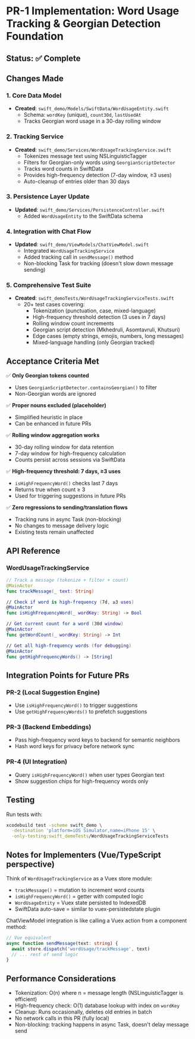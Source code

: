 # PR-1 Implementation: Word Usage Tracking & Georgian Detection Foundation

## Status: ✅ Complete

## Changes Made

### 1. Core Data Model
- **Created**: `swift_demo/Models/SwiftData/WordUsageEntity.swift`
  - Schema: `wordKey` (unique), `count30d`, `lastUsedAt`
  - Tracks Georgian word usage in a 30-day rolling window

### 2. Tracking Service
- **Created**: `swift_demo/Services/WordUsageTrackingService.swift`
  - Tokenizes message text using NSLinguisticTagger
  - Filters for Georgian-only words using `GeorgianScriptDetector`
  - Tracks word counts in SwiftData
  - Provides high-frequency detection (7-day window, ≥3 uses)
  - Auto-cleanup of entries older than 30 days

### 3. Persistence Layer Update
- **Updated**: `swift_demo/Services/PersistenceController.swift`
  - Added `WordUsageEntity` to the SwiftData schema

### 4. Integration with Chat Flow
- **Updated**: `swift_demo/ViewModels/ChatViewModel.swift`
  - Integrated `WordUsageTrackingService` 
  - Added tracking call in `sendMessage()` method
  - Non-blocking Task for tracking (doesn't slow down message sending)

### 5. Comprehensive Test Suite
- **Created**: `swift_demoTests/WordUsageTrackingServiceTests.swift`
  - 20+ test cases covering:
    - Tokenization (punctuation, case, mixed-language)
    - High-frequency threshold detection (3 uses in 7 days)
    - Rolling window count increments
    - Georgian script detection (Mkhedruli, Asomtavruli, Khutsuri)
    - Edge cases (empty strings, emojis, numbers, long messages)
    - Mixed-language handling (only Georgian tracked)

## Acceptance Criteria Met

✅ **Only Georgian tokens counted**
- Uses `GeorgianScriptDetector.containsGeorgian()` to filter
- Non-Georgian words are ignored

✅ **Proper nouns excluded (placeholder)**
- Simplified heuristic in place
- Can be enhanced in future PRs

✅ **Rolling window aggregation works**
- 30-day rolling window for data retention
- 7-day window for high-frequency calculation
- Counts persist across sessions via SwiftData

✅ **High-frequency threshold: 7 days, ≥3 uses**
- `isHighFrequencyWord()` checks last 7 days
- Returns true when count ≥ 3
- Used for triggering suggestions in future PRs

✅ **Zero regressions to sending/translation flows**
- Tracking runs in async Task (non-blocking)
- No changes to message delivery logic
- Existing tests remain unaffected

## API Reference

### WordUsageTrackingService

```swift
// Track a message (tokenize + filter + count)
@MainActor
func trackMessage(_ text: String)

// Check if word is high-frequency (7d, ≥3 uses)
@MainActor
func isHighFrequencyWord(_ wordKey: String) -> Bool

// Get current count for a word (30d window)
@MainActor
func getWordCount(_ wordKey: String) -> Int

// Get all high-frequency words (for debugging)
@MainActor
func getHighFrequencyWords() -> [String]
```

## Integration Points for Future PRs

### PR-2 (Local Suggestion Engine)
- Use `isHighFrequencyWord()` to trigger suggestions
- Use `getHighFrequencyWords()` to prefetch suggestions

### PR-3 (Backend Embeddings)
- Pass high-frequency word keys to backend for semantic neighbors
- Hash word keys for privacy before network sync

### PR-4 (UI Integration)
- Query `isHighFrequencyWord()` when user types Georgian text
- Show suggestion chips for high-frequency words only

## Testing

Run tests with:
```bash
xcodebuild test -scheme swift_demo \
  -destination 'platform=iOS Simulator,name=iPhone 15' \
  -only-testing:swift_demoTests/WordUsageTrackingServiceTests
```

## Notes for Implementers (Vue/TypeScript perspective)

Think of `WordUsageTrackingService` as a Vuex store module:
- `trackMessage()` = mutation to increment word counts
- `isHighFrequencyWord()` = getter with computed logic
- `WordUsageEntity` = Vuex state persisted to IndexedDB
- SwiftData auto-save = similar to vuex-persistedstate plugin

ChatViewModel integration is like calling a Vuex action from a component method:
```typescript
// Vue equivalent
async function sendMessage(text: string) {
  await store.dispatch('wordUsage/trackMessage', text)
  // ... rest of send logic
}
```

## Performance Considerations

- Tokenization: O(n) where n = message length (NSLinguisticTagger is efficient)
- High-frequency check: O(1) database lookup with index on `wordKey`
- Cleanup: Runs occasionally, deletes old entries in batch
- No network calls in this PR (fully local)
- Non-blocking: tracking happens in async Task, doesn't delay message send

